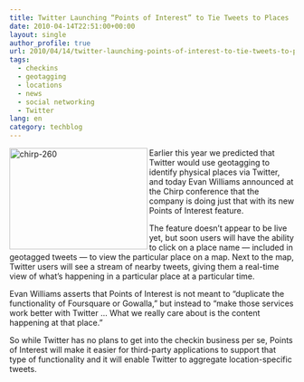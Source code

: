 ```yaml
---
title: Twitter Launching “Points of Interest” to Tie Tweets to Places
date: 2010-04-14T22:51:00+00:00
layout: single
author_profile: true
url: 2010/04/14/twitter-launching-points-of-interest-to-tie-tweets-to-places/
tags:
  - checkins
  - geotagging
  - locations
  - news
  - social networking
  - Twitter
lang: en
category: techblog
---
```

[<img title="chirp-260" border="0" alt="chirp-260" align="left" src="http://lh5.ggpht.com/_vaUVXcmC3OI/S8Y_1RDdJGI/AAAAAAAAB84/SmA1Zaha3ps/chirp-260_thumb%5B1%5D.jpg?imgmax=800" width="244" height="179" />](http://lh6.ggpht.com/_vaUVXcmC3OI/S8Y_zoeJgLI/AAAAAAAAB80/Bk0aMvLM654/s1600-h/chirp-260%5B3%5D.jpg) Earlier this year we predicted that Twitter would use geotagging to identify physical places via Twitter, and today Evan Williams announced at the Chirp conference that the company is doing just that with its new Points of Interest feature. 

The feature doesn’t appear to be live yet, but soon users will have the ability to click on a place name — included in geotagged tweets — to view the particular place on a map. Next to the map, Twitter users will see a stream of nearby tweets, giving them a real-time view of what’s happening in a particular place at a particular time. 

Evan Williams asserts that Points of Interest is not meant to “duplicate the functionality of Foursquare or Gowalla,” but instead to “make those services work better with Twitter … What we really care about is the content happening at that place.” 

So while Twitter has no plans to get into the checkin business per se, Points of Interest will make it easier for third-party applications to support that type of functionality and it will enable Twitter to aggregate location-specific tweets.